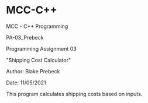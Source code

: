 # MCC-C++
MCC - C++ Programming

PA-03_Prebeck

Programming Assignment 03

"Shipping Cost Calculator"

Author:  Blake Prebeck

Date: 11/05/2021

This program calculates shipping costs based on inputs.
